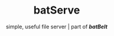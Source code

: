 <p align="center">
    <h1 align="center">batServe</h1>
    <p align="center">simple, useful file server | part of <b><i>batBelt</i></b></p>
</p>



